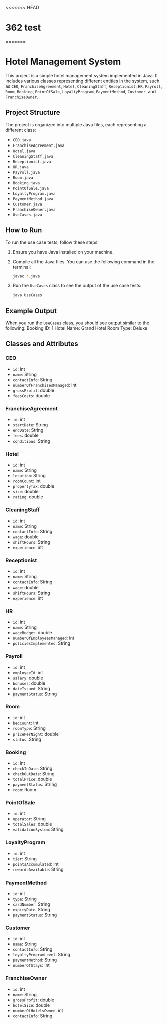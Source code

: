 <<<<<<< HEAD
# 362 test
=======
# Hotel Management System

This project is a simple hotel management system implemented in Java. It includes various classes representing different entities in the system, such as `CEO`, `FranchiseAgreement`, `Hotel`, `CleaningStaff`, `Receptionist`, `HR`, `Payroll`, `Room`, `Booking`, `PointOfSale`, `LoyaltyProgram`, `PaymentMethod`, `Customer`, and `FranchiseOwner`.

## Project Structure

The project is organized into multiple Java files, each representing a different class:

- `CEO.java`
- `FranchiseAgreement.java`
- `Hotel.java`
- `CleaningStaff.java`
- `Receptionist.java`
- `HR.java`
- `Payroll.java`
- `Room.java`
- `Booking.java`
- `PointOfSale.java`
- `LoyaltyProgram.java`
- `PaymentMethod.java`
- `Customer.java`
- `FranchiseOwner.java`
- `UseCases.java`

## How to Run

To run the use case tests, follow these steps:

1. Ensure you have Java installed on your machine.
2. Compile all the Java files. You can use the following command in the terminal:

    ```sh
    javac *.java
    ```

3. Run the `UseCases` class to see the output of the use case tests:

    ```sh
    java UseCases
    ```

## Example Output

When you run the `UseCases` class, you should see output similar to the following:
Booking ID: 1 
Hotel Name: Grand Hotel 
Room Type: Deluxe


## Classes and Attributes

### CEO
- `id`: int
- `name`: String
- `contactInfo`: String
- `numberOfFranchisesManaged`: int
- `grossProfit`: double
- `feesCosts`: double

### FranchiseAgreement
- `id`: int
- `startDate`: String
- `endDate`: String
- `fees`: double
- `conditions`: String

### Hotel
- `id`: int
- `name`: String
- `location`: String
- `roomCount`: int
- `propertyTax`: double
- `size`: double
- `rating`: double

### CleaningStaff
- `id`: int
- `name`: String
- `contactInfo`: String
- `wage`: double
- `shiftHours`: String
- `experience`: int

### Receptionist
- `id`: int
- `name`: String
- `contactInfo`: String
- `wage`: double
- `shiftHours`: String
- `experience`: int

### HR
- `id`: int
- `name`: String
- `wageBudget`: double
- `numberOfEmployeesManaged`: int
- `policiesImplemented`: String

### Payroll
- `id`: int
- `employeeId`: int
- `salary`: double
- `bonuses`: double
- `dateIssued`: String
- `paymentStatus`: String

### Room
- `id`: int
- `bedCount`: int
- `roomType`: String
- `pricePerNight`: double
- `status`: String

### Booking
- `id`: int
- `checkInDate`: String
- `checkOutDate`: String
- `totalPrice`: double
- `paymentStatus`: String
- `room`: Room

### PointOfSale
- `id`: int
- `operator`: String
- `totalSales`: double
- `validationSystem`: String

### LoyaltyProgram
- `id`: int
- `tier`: String
- `pointsAccumulated`: int
- `rewardsAvailable`: String

### PaymentMethod
- `id`: int
- `type`: String
- `cardNumber`: String
- `expiryDate`: String
- `paymentStatus`: String

### Customer
- `id`: int
- `name`: String
- `contactInfo`: String
- `loyaltyProgramLevel`: String
- `paymentMethod`: String
- `numberOfStays`: int

### FranchiseOwner
- `id`: int
- `name`: String
- `grossProfit`: double
- `hotelSize`: double
- `numberOfHotelsOwned`: int
- `contactInfo`: String
